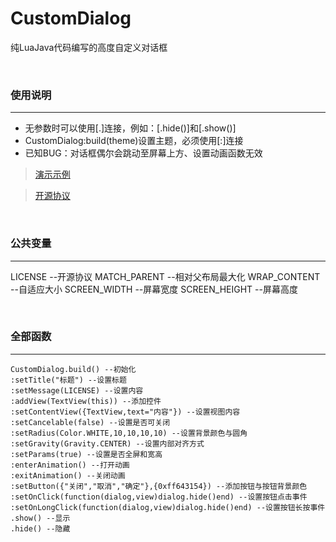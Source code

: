 # CustomDialog

纯LuaJava代码编写的高度自定义对话框

</br>

### 使用说明
-------
* 无参数时可以使用[.]连接，例如：[.hide()]和[.show()]
* CustomDialog:build(theme)设置主题，必须使用[:]连接
* 已知BUG：对话框偶尔会跳动至屏幕上方、设置动画函数无效
> [演示示例](/app/src/main/assets/main.lua)

> [开源协议](/app/src/main/assets/main.lua)

</br>

### 公共变量
-------
LICENSE  --开源协议
MATCH_PARENT  --相对父布局最大化
WRAP_CONTENT  --自适应大小
SCREEN_WIDTH  --屏幕宽度
SCREEN_HEIGHT  --屏幕高度

</br>

### 全部函数
-------
```
CustomDialog.build() --初始化
:setTitle("标题") --设置标题
:setMessage(LICENSE) --设置内容
:addView(TextView(this)) --添加控件
:setContentView({TextView,text="内容"}) --设置视图内容
:setCancelable(false) --设置是否可关闭
:setRadius(Color.WHITE,10,10,10,10) --设置背景颜色与圆角
:setGravity(Gravity.CENTER) --设置内部对齐方式
:setParams(true) --设置是否全屏和宽高
:enterAnimation() --打开动画
:exitAnimation() --关闭动画
:setButton({"关闭","取消","确定"},{0xff643154}) --添加按钮与按钮背景颜色
:setOnClick(function(dialog,view)dialog.hide()end) --设置按钮点击事件
:setOnLongClick(function(dialog,view)dialog.hide()end) --设置按钮长按事件
.show() --显示
.hide() --隐藏
```



